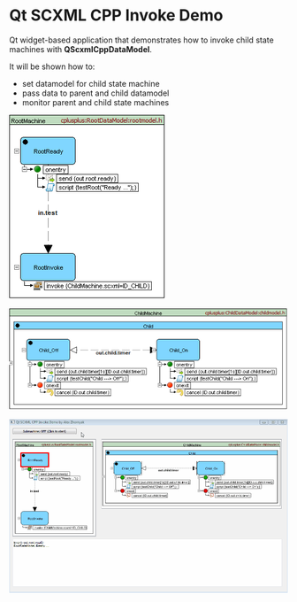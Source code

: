 # Qt SCXML CPP Invoke Demo
Qt widget-based application that demonstrates how to invoke child state machines with **QScxmlCppDataModel**.

It will be shown how to:
* set datamodel for child state machine
* pass data to parent and child datamodel
* monitor parent and child state machines

![QScxmlCppDataModel_root](../../../Images/QScxmlCppDataModel_root.png)

![QScxmlCppDataModel_child](../../../Images/QScxmlCppDataModel_child.png)

![cpp_inv_demo](../../../Images/qt_scxml_cpp_demo.gif)
